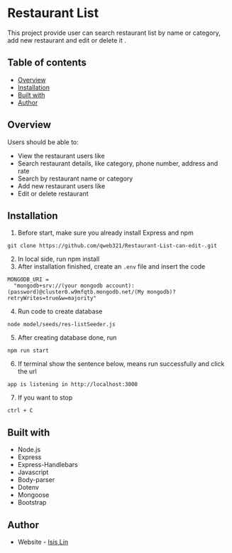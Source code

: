 # Restaurant List

This project provide user can search restaurant list by name or category, add new restaurant and edit or delete it .

## Table of contents

- [Overview](#Overview)
- [Installation](#Installation)
- [Built with](#built-with)
- [Author](#author)

## Overview

Users should be able to:

- View the restaurant users like
- Search restaurant details, like category, phone number, address and rate
- Search by restaurant name or category
- Add new restaurant users like
- Edit or delete restaurant


## Installation

1. Before start, make sure you already install Express and npm
```
git clone https://github.com/qweb321/Restaurant-List-can-edit-.git
```
2. In local side, run npm install
3. After installation finished, create an `.env` file and insert the code
```
MONGODB_URI =
  "mongodb+srv://(your mongodb account):(password)@cluster0.w9mfqtb.mongodb.net/(My mongodb)?retryWrites=true&w=majority"
```
4. Run code to create database
```
node model/seeds/res-listSeeder.js
```
5. After creating database done, run

```
npm run start
```

6. If terminal show the sentence below, means run successfully and click the url
```
app is listening in http://localhost:3000
```
7. If you want to stop
```
ctrl + C
```

## Built with

- Node.js
- Express
- Express-Handlebars
- Javascript
- Body-parser
- Dotenv
- Mongoose
- Bootstrap

## Author

- Website - [Isis Lin](https://github.com/qweb321)
